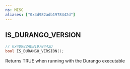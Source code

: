```yaml
---
ns: MISC
aliases: ["0x4d982adb1978442d"]
---
```

## IS_DURANGO_VERSION

```c
// 0x4D982ADB1978442D
bool IS_DURANGO_VERSION();
```

Returns TRUE when running with the Durango executable

